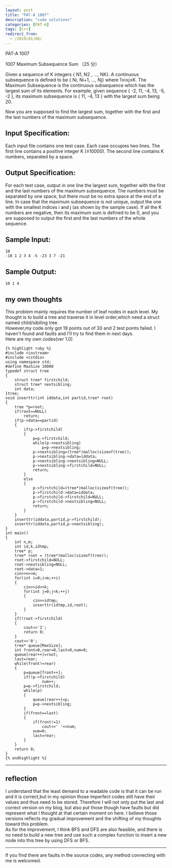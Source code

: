 ```yaml
---
layout: post
title: "PAT-A 1007"
description: "code solutions"
categories: [PAT-A]
tags: [C++]
redirect_from:
  - /2019/01/06/
---
```

PAT-A 1007

1007 Maximum Subsequence Sum （25 分）

Given a sequence of K integers { N1, N2 , ..., NK}. A continuous subsequence is defined to be { Ni, Ni+1, ..., Nj} where 1≤i≤j≤K. The Maximum Subsequence is the continuous subsequence which has the largest sum of its elements. For example, given sequence { -2, 11, -4, 13, -5, -2 }, its maximum subsequence is { 11, -4, 13 } with the largest sum being 20.

Now you are supposed to find the largest sum, together with the first and the last numbers of the maximum subsequence.

## Input Specification:

Each input file contains one test case. Each case occupies two lines. The first line contains a positive integer K (≤10000). The second line contains K numbers, separated by a space.
    
## Output Specification:

For each test case, output in one line the largest sum, together with the first and the last numbers of the maximum subsequence. The numbers must be separated by one space, but there must be no extra space at the end of a line. In case that the maximum subsequence is not unique, output the one with the smallest indices i and j (as shown by the sample case). If all the K numbers are negative, then its maximum sum is defined to be 0, and you are supposed to output the first and the last numbers of the whole sequence.

## Sample Input:

    10
    -10 1 2 3 4 -5 -23 3 7 -21
    
## Sample Output:
    
    10 1 4
    
## my own thoughts
  This problem mainly requires the number of leaf nodes in each level. My thought is to build a tree and traverse it in level order,which need a struct named child/sibiling tree.  
  However,my code only got 19 points out of 30 and 2 test points failed. I haven't found and faults and I'll try to find them in next days.  
  Here are my own codes(ver 1.0)
  
    {% highlight ruby %}
	#include <iostream>
	#include <cstdio>
	using namespace std;
	#define MaxSize 10000
	typedef struct tree
	{
		struct tree* firstchild;
		struct tree* nextsibling;
		int data;
	}tree;
	void inserttr(int iddata,int partid,tree* root)
	{
		tree *p=root;
		if(root==NULL)
			return;
		if(p->data==partid)
		{
			if(p->firstchild)
			{
				p=p->firstchild;
				while(p->nextsibling)
					p=p->nextsibling;
				p->nextsibling=(tree*)malloc(sizeof(tree));
				p->nextsibling->data=iddata;
				p->nextsibling->nextsibling=NULL;
				p->nextsibling->firstchild=NULL;
				return;
			}
			else
			{
				p->firstchild=(tree*)malloc(sizeof(tree));
				p->firstchild->data=iddata;
				p->firstchild->firstchild=NULL;
				p->firstchild->nextsibling=NULL;
				return;
			}
		}
		inserttr(iddata,partid,p->firstchild);
		inserttr(iddata,partid,p->nextsibling);
	}
	int main()
	{
		int n,m;
		int id,k,idtmp;
		tree* p;
		tree* root = (tree*)malloc(sizeof(tree));
		root->firstchild=NULL;
		root->nextsibling=NULL;
		root->data=1;
		cin>>n>>m;
		for(int i=0;i<m;++i)
		{
			cin>>id>>k;
			for(int j=0;j<k;++j)
			{
				cin>>idtmp;
				inserttr(idtmp,id,root);
			}
		}
		if(!root->firstchild)
		{
			cout<<'1';
			return 0;
		}
		cout<<'0';
		tree* queue[MaxSize];
		int front=0,rear=0,last=0,num=0;
		queue[rear++]=root;
		last=rear;
		while(front!=rear)
		{
			p=queue[front++];
			if(!p->firstchild)
					num++;
			p=p->firstchild;
			while(p)
			{
				queue[rear++]=p;
				p=p->nextsibling;
			}
			if(front==last)
			{
				if(front!=1)
					cout<<' '<<num;
				num=0;
				last=rear;
			}
		}
		return 0;
	}
	{% endhighlight %}
---	
## reflection
I understand that the least demand to a readable code is that it can be run and it is correct,but in my opinion those imperfect codes still have their values and thus need to be stored. Therefore I will not only put the last and correct version on my blog, but also put those though have faults but did represent what I thought at that certain moment on here. I believe those versions reflects my gradual improvement and the shifting of my thoughts toward this problem.  
	As for the improvement, I think BFS and DFS are also feasible, and there is no need to build a new tree and use such a complex function to insert a new node into this tree by using DFS or BFS. 
	
---
  If you find there are faults in the source codes, any method connecting with me is welcomed.
